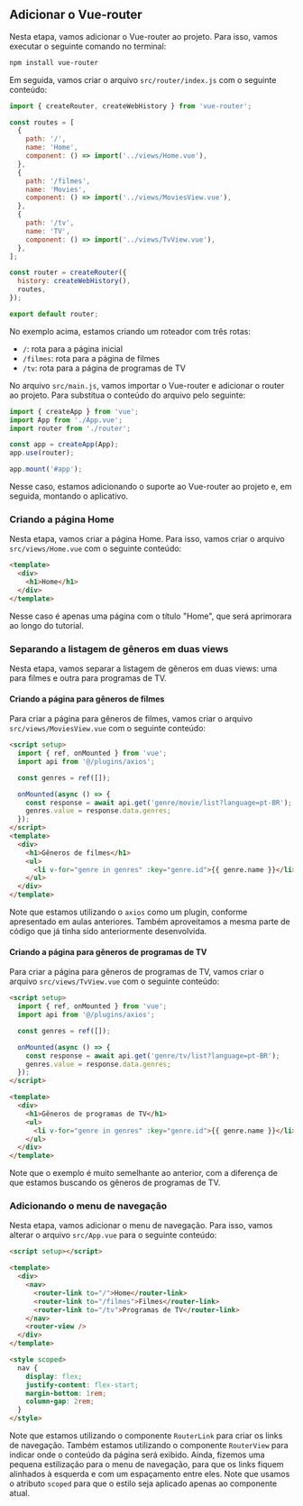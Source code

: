 ## Adicionar o Vue-router

Nesta etapa, vamos adicionar o Vue-router ao projeto. Para isso, vamos executar o seguinte comando no terminal:

```bash
npm install vue-router
```

Em seguida, vamos criar o arquivo `src/router/index.js` com o seguinte conteúdo:

```js
import { createRouter, createWebHistory } from 'vue-router';

const routes = [
  {
    path: '/',
    name: 'Home',
    component: () => import('../views/Home.vue'),
  },
  {
    path: '/filmes',
    name: 'Movies',
    component: () => import('../views/MoviesView.vue'),
  },
  {
    path: '/tv',
    name: 'TV',
    component: () => import('../views/TvView.vue'),
  },
];

const router = createRouter({
  history: createWebHistory(),
  routes,
});

export default router;
```

No exemplo acima, estamos criando um roteador com três rotas:

- `/`: rota para a página inicial
- `/filmes`: rota para a página de filmes
- `/tv`: rota para a página de programas de TV

No arquivo `src/main.js`, vamos importar o Vue-router e adicionar o router ao projeto. Para substitua o conteúdo do arquivo pelo seguinte:

```js
import { createApp } from 'vue';
import App from './App.vue';
import router from './router';

const app = createApp(App);
app.use(router);

app.mount('#app');
```

Nesse caso, estamos adicionando o suporte ao Vue-router ao projeto e, em seguida, montando o aplicativo.

### Criando a página Home

Nesta etapa, vamos criar a página Home. Para isso, vamos criar o arquivo `src/views/Home.vue` com o seguinte conteúdo:

```html
<template>
  <div>
    <h1>Home</h1>
  </div>
</template>
```

Nesse caso é apenas uma página com o título "Home", que será aprimorara ao longo do tutorial.

### Separando a listagem de gêneros em duas views

Nesta etapa, vamos separar a listagem de gêneros em duas views: uma para filmes e outra para programas de TV.

#### Criando a página para gêneros de filmes

Para criar a página para gêneros de filmes, vamos criar o arquivo `src/views/MoviesView.vue` com o seguinte conteúdo:

```html
<script setup>
  import { ref, onMounted } from 'vue';
  import api from '@/plugins/axios';

  const genres = ref([]);

  onMounted(async () => {
    const response = await api.get('genre/movie/list?language=pt-BR');
    genres.value = response.data.genres;
  });
</script>
<template>
  <div>
    <h1>Gêneros de filmes</h1>
    <ul>
      <li v-for="genre in genres" :key="genre.id">{{ genre.name }}</li>
    </ul>
  </div>
</template>
```

Note que estamos utilizando o `axios` como um plugin, conforme apresentado em aulas anteriores. Também aproveitamos a mesma parte de código que já tinha sido anteriormente desenvolvida.

#### Criando a página para gêneros de programas de TV

Para criar a página para gêneros de programas de TV, vamos criar o arquivo `src/views/TvView.vue` com o seguinte conteúdo:

```html
<script setup>
  import { ref, onMounted } from 'vue';
  import api from '@/plugins/axios';

  const genres = ref([]);

  onMounted(async () => {
    const response = await api.get('genre/tv/list?language=pt-BR');
    genres.value = response.data.genres;
  });
</script>

<template>
  <div>
    <h1>Gêneros de programas de TV</h1>
    <ul>
      <li v-for="genre in genres" :key="genre.id">{{ genre.name }}</li>
    </ul>
  </div>
</template>
```

Note que o exemplo é muito semelhante ao anterior, com a diferença de que estamos buscando os gêneros de programas de TV.

### Adicionando o menu de navegação

Nesta etapa, vamos adicionar o menu de navegação. Para isso, vamos alterar o arquivo `src/App.vue` para o seguinte conteúdo:

```html
<script setup></script>

<template>
  <div>
    <nav>
      <router-link to="/">Home</router-link>
      <router-link to="/filmes">Filmes</router-link>
      <router-link to="/tv">Programas de TV</router-link>
    </nav>
    <router-view />
  </div>
</template>

<style scoped>
  nav {
    display: flex;
    justify-content: flex-start;
    margin-bottom: 1rem;
    column-gap: 2rem;
  }
</style>
```

Note que estamos utilizando o componente `RouterLink` para criar os links de navegação. Também estamos utilizando o componente `RouterView` para indicar onde o conteúdo da página será exibido. Ainda, fizemos uma pequena estilização para o menu de navegação, para que os links fiquem alinhados à esquerda e com um espaçamento entre eles. Note que usamos o atributo `scoped` para que o estilo seja aplicado apenas ao componente atual.
